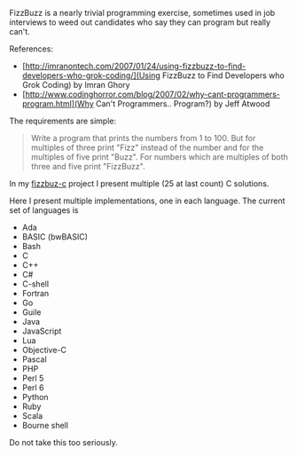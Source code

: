 FizzBuzz is a nearly trivial programming exercise, sometimes used in
job interviews to weed out candidates who say they can program but
really can't.

References:

* [http://imranontech.com/2007/01/24/using-fizzbuzz-to-find-developers-who-grok-coding/](Using FizzBuzz to Find Developers who Grok Coding) by Imran Ghory
* [http://www.codinghorror.com/blog/2007/02/why-cant-programmers-program.html](Why Can't Programmers.. Program?) by Jeff Atwood

The requirements are simple:

> Write a program that prints the numbers from 1 to 100. But for multiples
> of three print "Fizz" instead of the number and for the multiples of
> five print "Buzz". For numbers which are multiples of both three and
> five print "FizzBuzz".

In my [fizzbuz-c](https://github.com/Keith-S-Thompson/fizzbuzz-c) project
I present multiple (25 at last count) C solutions.

Here I present multiple implementations, one in each language.  The current set of languages is

- Ada
- BASIC (bwBASIC)
- Bash
- C
- C++
- C#
- C-shell
- Fortran
- Go
- Guile
- Java
- JavaScript
- Lua
- Objective-C
- Pascal
- PHP
- Perl 5
- Perl 6
- Python
- Ruby
- Scala
- Bourne shell

Do not take this too seriously.
